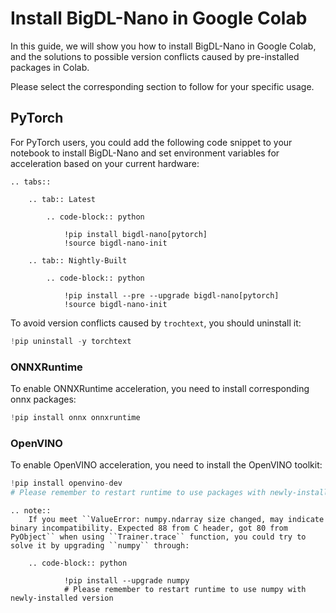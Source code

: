 # Install BigDL-Nano in Google Colab

In this guide, we will show you how to install BigDL-Nano in Google Colab, and the solutions to possible version conflicts caused by pre-installed packages in Colab.

Please select the corresponding section to follow for your specific usage. 

## PyTorch
For PyTorch users, you could add the following code snippet to your notebook to install BigDL-Nano and set environment variables for acceleration based on your current hardware:

```eval_rst
.. tabs::

    .. tab:: Latest

        .. code-block:: python

            !pip install bigdl-nano[pytorch]
            !source bigdl-nano-init

    .. tab:: Nightly-Built

        .. code-block:: python

            !pip install --pre --upgrade bigdl-nano[pytorch]
            !source bigdl-nano-init
```

To avoid version conflicts caused by `trochtext`, you should uninstall it:

```python
!pip uninstall -y torchtext
```

### ONNXRuntime
To enable ONNXRuntime acceleration, you need to install corresponding onnx packages:

```python
!pip install onnx onnxruntime
```

### OpenVINO
To enable OpenVINO acceleration, you need to install the OpenVINO toolkit:

```python
!pip install openvino-dev
# Please remember to restart runtime to use packages with newly-installed version
```


```eval_rst
.. note::
    If you meet ``ValueError: numpy.ndarray size changed, may indicate binary incompatibility. Expected 88 from C header, got 80 from PyObject`` when using ``Trainer.trace`` function, you could try to solve it by upgrading ``numpy`` through:
    
    .. code-block:: python

            !pip install --upgrade numpy
            # Please remember to restart runtime to use numpy with newly-installed version
```